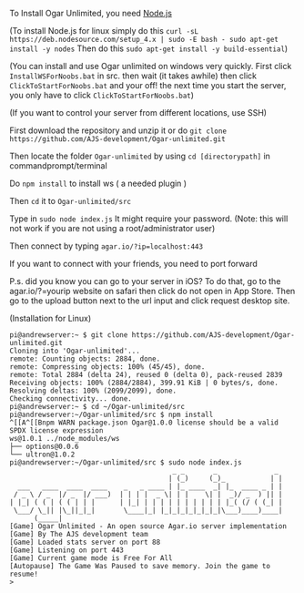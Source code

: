 To Install Ogar Unlimited, you need [Node.js](nodejs.org)

(To install Node.js for linux simply do this `curl -sL https://deb.nodesource.com/setup_4.x | sudo -E bash -
sudo apt-get install -y nodes` Then do this `sudo apt-get install -y build-essential`)

(You can install and use Ogar unlimited on windows very quickly. First click `InstallWSForNoobs.bat` in src. then wait (it takes awhile) then click `ClickToStartForNoobs.bat` and your off! the next time you start the server, you only have to click `ClickToStartForNoobs.bat`)

(If you want to control your server from different locations, use SSH)

First download the repository and unzip it or do `git clone https://github.com/AJS-development/Ogar-unlimited.git`

Then locate the folder `Ogar-unlimited` by using `cd [directorypath]` in commandprompt/terminal

Do `npm install` to install ws ( a needed plugin )

Then `cd` it to `Ogar-unlimited/src`

Type in `sudo node index.js` It might require your password. (Note: this will not work if you are not using a root/administrator user)

Then connect by typing `agar.io/?ip=localhost:443`

If you want to connect with your friends, you need to port forward

P.s. did you know you can go to your server in iOS? To do that, go to the agar.io/?=yourip website on safari then click do not open in App Store. Then go to the upload button next to the url input and click request desktop site.


(Installation for Linux)
```
pi@andrewserver:~ $ git clone https://github.com/AJS-development/Ogar-unlimited.git
Cloning into 'Ogar-unlimited'...
remote: Counting objects: 2884, done.
remote: Compressing objects: 100% (45/45), done.
remote: Total 2884 (delta 24), reused 0 (delta 0), pack-reused 2839
Receiving objects: 100% (2884/2884), 399.91 KiB | 0 bytes/s, done.
Resolving deltas: 100% (2099/2099), done.
Checking connectivity... done.
pi@andrewserver:~ $ cd ~/Ogar-unlimited/src
pi@andrewserver:~/Ogar-unlimited/src $ npm install
^[[A^[[Bnpm WARN package.json Ogar@1.0.0 license should be a valid SPDX license expression
ws@1.0.1 ../node_modules/ws
├── options@0.0.6
└── ultron@1.0.2
pi@andrewserver:~/Ogar-unlimited/src $ sudo node index.js
                                        _ _       _              _
                                       | (_)     (_)_           | |
  ___   ____  ____  ____    _   _ ____ | |_ ____  _| |_  ____ _ | |
 / _ \ / _  |/ _  |/ ___)  | | | |  _ \| | |    \| |  _)/ _  ) || |
| |_| ( ( | ( ( | | |      | |_| | | | | | | | | | | |_( (/ ( (_| |
 \___/ \_|| |\_||_|_|       \____|_| |_|_|_|_|_|_|_|\___)____)____|
      (_____|
[Game] Ogar Unlimited - An open source Agar.io server implementation
[Game] By The AJS development team
[Game] Loaded stats server on port 88
[Game] Listening on port 443
[Game] Current game mode is Free For All
[Autopause] The Game Was Paused to save memory. Join the game to resume!
>
```

